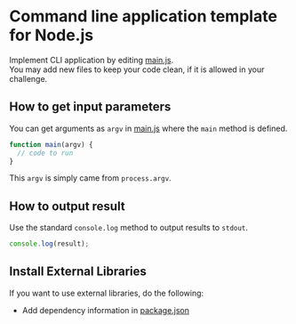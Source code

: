 # Command line application template for Node.js

Implement CLI application by editing [main.js](main.js).  
You may add new files to keep your code clean, if it is allowed in your challenge.

## How to get input parameters
You can get arguments as `argv` in [main.js](main.js) where the `main` method is defined.

``` js
function main(argv) {
  // code to run
}
```

This `argv` is simply came from `process.argv`.

## How to output result
Use the standard `console.log` method to output results to `stdout`.

``` js
console.log(result);
```

## Install External Libraries
If you want to use external libraries, do the following:

- Add dependency information in [package.json](package.json)
